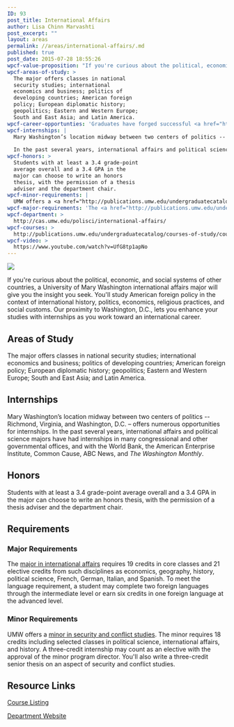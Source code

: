 ```yaml
---
ID: 93
post_title: International Affairs
author: Lisa Chinn Marvashti
post_excerpt: ""
layout: areas
permalink: //areas/international-affairs/.md
published: true
post_date: 2015-07-28 18:55:26
wpcf-value-proposition: "If you're curious about the political, economic, and social systems of other countries, a University of Mary Washington international affairs major will give you the insight you seek. You'll study American foreign policy in the context of international history, politics, economics, religious practices, and social customs. Our proximity to Washington, D.C., lets you  enhance your studies with internships as you work toward an international career."
wpcf-areas-of-study: >
  The major offers classes in national
  security studies; international
  economics and business; politics of
  developing countries; American foreign
  policy; European diplomatic history;
  geopolitics; Eastern and Western Europe;
  South and East Asia; and Latin America.
wpcf-career-opportunties: 'Graduates have forged successful <a href="http://cas.umw.edu/polisci/about-our-students-and-alumni/recent-careers/">careers</a> in higher education teaching, law, nonprofit organizations, politics, federal and state government, the Peace Corps, national security, journalism, banking, and business. Many have excelled in graduate programs.'
wpcf-internships: |
  Mary Washington’s location midway between two centers of politics -- Richmond, Virginia, and Washington, D.C. – offers  numerous opportunities for internships.
  
  In the past several years, international affairs and political science majors have had internships in many congressional and other governmental offices, and with the World Bank, the American Enterprise Institute, Common Cause, ABC News, and <em>The Washington Monthly</em>.
wpcf-honors: >
  Students with at least a 3.4 grade-point
  average overall and a 3.4 GPA in the
  major can choose to write an honors
  thesis, with the permission of a thesis
  adviser and the department chair.
wpcf-minor-requirements: |
  UMW offers a <a href="http://publications.umw.edu/undergraduatecatalog/courses-of-study/minors/security-and-conflict-studies-minor/">minor in security and conflict studies</a>. The minor requires 18 credits including selected classes in political science, international affairs, and history. A  three-credit internship may count as an elective with the approval of the minor program director. You'll also write a three-credit senior thesis on an aspect of security and conflict studies.
wpcf-major-requirements: 'The <a href="http://publications.umw.edu/undergraduatecatalog/courses-of-study/majors/inaf/">major in international affairs</a> requires 19 credits in core classes and 21 elective credits from such disciplines as economics, geography, history, political science, French, German, Italian, and Spanish. To meet the language requirement, a student may complete two foreign languages through the intermediate level or earn six credits in one foreign language at the advanced level.'
wpcf-department: >
  http://cas.umw.edu/polisci/international-affairs/
wpcf-courses: >
  http://publications.umw.edu/undergraduatecatalog/courses-of-study/course-descriptions/inaf/
wpcf-video: >
  https://www.youtube.com/watch?v=UfG8tp1apNo
---
```


<!-- Types Custom Fields: -->

<!-- video -->
[![](https://i.ytimg.com/vi/UfG8tp1apNo/hqdefault.jpg)](https://www.youtube.com/watch?v=UfG8tp1apNo)
<!-- End video -->

<!-- value-proposition -->
If you're curious about the political, economic, and social systems of other countries, a University of Mary Washington international affairs major will give you the insight you seek. You'll study American foreign policy in the context of international history, politics, economics, religious practices, and social customs. Our proximity to Washington, D.C., lets you enhance your studies with internships as you work toward an international career.
<!-- End value-proposition -->

<!-- areas-of-study -->
## Areas of Study
The major offers classes in national security studies; international economics and business; politics of developing countries; American foreign policy; European diplomatic history; geopolitics; Eastern and Western Europe; South and East Asia; and Latin America.
<!-- End areas-of-study -->

<!-- internships -->
## Internships
Mary Washington’s location midway between two centers of politics -- Richmond, Virginia, and Washington, D.C. – offers numerous opportunities for internships. In the past several years, international affairs and political science majors have had internships in many congressional and other governmental offices, and with the World Bank, the American Enterprise Institute, Common Cause, ABC News, and *The Washington Monthly*.
<!-- End internships -->

<!-- honors -->
## Honors
Students with at least a 3.4 grade-point average overall and a 3.4 GPA in the major can choose to write an honors thesis, with the permission of a thesis adviser and the department chair.
<!-- End honors -->

<!-- requirements -->
## Requirements

<!-- major-requirements -->
### Major Requirements
The [major in international affairs](http://publications.umw.edu/undergraduatecatalog/courses-of-study/majors/inaf/) requires 19 credits in core classes and 21 elective credits from such disciplines as economics, geography, history, political science, French, German, Italian, and Spanish. To meet the language requirement, a student may complete two foreign languages through the intermediate level or earn six credits in one foreign language at the advanced level.
<!-- End major-requirements -->

<!-- minor-requirements -->
### Minor Requirements
UMW offers a [minor in security and conflict studies](http://publications.umw.edu/undergraduatecatalog/courses-of-study/minors/security-and-conflict-studies-minor/). The minor requires 18 credits including selected classes in political science, international affairs, and history. A three-credit internship may count as an elective with the approval of the minor program director. You'll also write a three-credit senior thesis on an aspect of security and conflict studies.
<!-- End minor-requirements -->

<!-- End requirements -->

<!-- resource-links -->
## Resource Links

<!-- courses -->
[Course Listing](http://publications.umw.edu/undergraduatecatalog/courses-of-study/course-descriptions/inaf/)

<!-- End courses -->


<!-- department -->
[Department Website](http://cas.umw.edu/polisci/international-affairs/)

<!-- End department -->

<!-- End resource-links -->

<!-- End Types Custom Fields -->